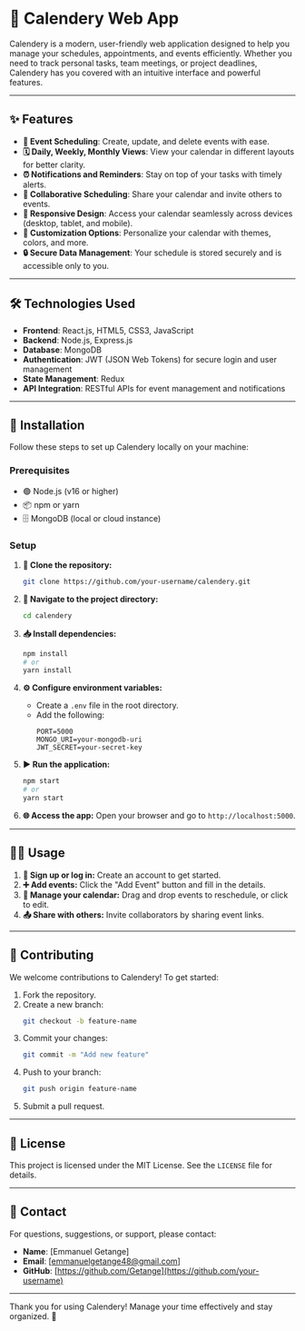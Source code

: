 # 📅 Calendery Web App

Calendery is a modern, user-friendly web application designed to help you manage your schedules, appointments, and events efficiently. Whether you need to track personal tasks, team meetings, or project deadlines, Calendery has you covered with an intuitive interface and powerful features.

---

## ✨ Features

- **📆 Event Scheduling**: Create, update, and delete events with ease.
- **🗓️ Daily, Weekly, Monthly Views**: View your calendar in different layouts for better clarity.
- **⏰ Notifications and Reminders**: Stay on top of your tasks with timely alerts.
- **🤝 Collaborative Scheduling**: Share your calendar and invite others to events.
- **📱 Responsive Design**: Access your calendar seamlessly across devices (desktop, tablet, and mobile).
- **🎨 Customization Options**: Personalize your calendar with themes, colors, and more.
- **🔒 Secure Data Management**: Your schedule is stored securely and is accessible only to you.

---

## 🛠️ Technologies Used

- **Frontend**: React.js, HTML5, CSS3, JavaScript
- **Backend**: Node.js, Express.js
- **Database**: MongoDB
- **Authentication**: JWT (JSON Web Tokens) for secure login and user management
- **State Management**: Redux
- **API Integration**: RESTful APIs for event management and notifications

---

## 🚀 Installation

Follow these steps to set up Calendery locally on your machine:

### Prerequisites

- 🟢 Node.js (v16 or higher)
- 📦 npm or yarn
- 🗄️ MongoDB (local or cloud instance)

### Setup

1. **📂 Clone the repository:**

   ```bash
   git clone https://github.com/your-username/calendery.git
   ```

2. **📁 Navigate to the project directory:**

   ```bash
   cd calendery
   ```

3. **📥 Install dependencies:**

   ```bash
   npm install
   # or
   yarn install
   ```

4. **⚙️ Configure environment variables:**

   - Create a `.env` file in the root directory.
   - Add the following:
     ```env
     PORT=5000
     MONGO_URI=your-mongodb-uri
     JWT_SECRET=your-secret-key
     ```

5. **▶️ Run the application:**

   ```bash
   npm start
   # or
   yarn start
   ```

6. **🌐 Access the app:**
   Open your browser and go to `http://localhost:5000`.

---

## 🧑‍💻 Usage

1. **🔐 Sign up or log in:** Create an account to get started.
2. **➕ Add events:** Click the "Add Event" button and fill in the details.
3. **🔄 Manage your calendar:** Drag and drop events to reschedule, or click to edit.
4. **📤 Share with others:** Invite collaborators by sharing event links.

---

## 🤝 Contributing

We welcome contributions to Calendery! To get started:

1. Fork the repository.
2. Create a new branch:
   ```bash
   git checkout -b feature-name
   ```
3. Commit your changes:
   ```bash
   git commit -m "Add new feature"
   ```
4. Push to your branch:
   ```bash
   git push origin feature-name
   ```
5. Submit a pull request.

---

## 📜 License

This project is licensed under the MIT License. See the `LICENSE` file for details.

---

## 📧 Contact

For questions, suggestions, or support, please contact:

- **Name**: [Emmanuel Getange]
- **Email**: [[emmanuelgetange48@gmail.com](mailto:your-email@example.com)]
- **GitHub**: [https://github.com/Getange](https://github.com/your-username)

---

Thank you for using Calendery! Manage your time effectively and stay organized. 🎉


